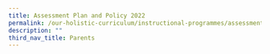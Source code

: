 ```yaml
---
title: Assessment Plan and Policy 2022
permalink: /our-holistic-curriculum/instructional-programmes/assessment-matter
description: ""
third_nav_title: Parents
---
```


